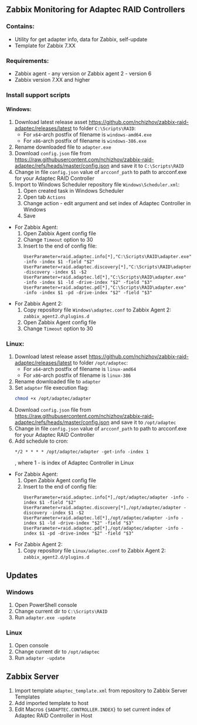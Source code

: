 ## Zabbix Monitoring for Adaptec RAID Controllers

### Contains:
- Utility for get adapter info, data for Zabbix, self-update 
- Template for Zabbix 7.XX

### Requirements:
- Zabbix agent - any version or Zabbix agent 2 - version 6
- Zabbix version 7.XX and higher

### Install support scripts
#### Windows:
1. Download latest release asset https://github.com/nchizhov/zabbix-raid-adaptec/releases/latest to folder ```C:\Scripts\RAID```:
   - For ```x64```-arch postfix of filename is ```windows-amd64.exe```
   - For ```x86```-arch postfix of filename is ```windows-386.exe```
2. Rename downloaded file to ```adapter.exe```  
3. Download ```config.json``` file from https://raw.githubusercontent.com/nchizhov/zabbix-raid-adaptec/refs/heads/master/config.json and save it to ```C:\Scripts\RAID```
4. Change in file ```config.json``` value of ```arcconf_path``` to path to arcconf.exe for your Adaptec RAID Controller 
5. Import to Windows Scheduler repository file ```Windows\Scheduler.xml```:
   1. Open created task in Windows Scheduler
   2. Open tab ```Actions```
   3. Change action - edit argument and set index of Adaptec Controller in Windows
   4. Save 
- For Zabbix Agent:
  1. Open Zabbix Agent config file
  2. Change ```Timeout``` option to 30
  3. Insert to the end of config file:
     ```
     UserParameter=raid.adaptec.info[*],"C:\Scripts\RAID\adapter.exe" -info -index $1 -field "$2"
     UserParameter=raid.adaptec.discovery[*],"C:\Scripts\RAID\adapter.exe" -discovery -index $1 -$2
     UserParameter=raid.adaptec.ld[*],"C:\Scripts\RAID\adapter.exe" -info -index $1 -ld -drive-index "$2" -field "$3"
     UserParameter=raid.adaptec.pd[*],"C:\Scripts\RAID\adapter.exe" -info -index $1 -pd -drive-index "$2" -field "$3"
     ``` 
- For Zabbix Agent 2:
  1. Copy repository file ```Windows\adaptec.conf``` to Zabbix Agent 2: ```zabbix_agent2.d\plugins.d```
  2. Open Zabbix Agent config file
  3. Change ```Timeout``` option to 30

### Linux:
1. Download latest release asset https://github.com/nchizhov/zabbix-raid-adaptec/releases/latest to folder ```/opt/adaptec```:
    - For ```x64```-arch postfix of filename is ```linux-amd64```
    - For ```x86```-arch postfix of filename is ```linux-386```
2. Rename downloaded file to ```adapter```
3. Set ```adapter``` file execution flag:
   ```bash
   chmod +x /opt/adaptec/adapter 
   ```
4. Download ```config.json``` file from https://raw.githubusercontent.com/nchizhov/zabbix-raid-adaptec/refs/heads/master/config.json and save it to ```/opt/adaptec```
5. Change in file ```config.json``` value of ```arcconf_path``` to path to arcconf.exe for your Adaptec RAID Controller
6. Add schedule to cron:
   ```
   */2 * * * * /opt/adaptec/adapter -get-info -index 1
   ```
   , where 1 - is index of Adaptec Controller in Linux
- For Zabbix Agent:
  1. Open Zabbix Agent config file
  2. Insert to the end of config file:
     ```
     UserParameter=raid.adaptec.info[*],/opt/adaptec/adapter -info -index $1 -field "$2"
     UserParameter=raid.adaptec.discovery[*],/opt/adaptec/adapter -discovery -index $1 -$2
     UserParameter=raid.adaptec.ld[*],/opt/adaptec/adapter -info -index $1 -ld -drive-index "$2" -field "$3"
     UserParameter=raid.adaptec.pd[*],/opt/adaptec/adapter -info -index $1 -pd -drive-index "$2" -field "$3"
     ```
- For Zabbix Agent 2:
  1. Copy repository file ```Linux/adaptec.conf``` to Zabbix Agent 2: ```zabbix_agent2.d/plugins.d```

## Updates
### Windows
1. Open PowerShell console
2. Change current dir to ```C:\Scripts\RAID```
3. Run ```adapter.exe -update```
### Linux
1. Open console
2. Change current dir to ```/opt/adaptec```
3. Run ```adapter -update```

## Zabbix Server
1. Import template ```adaptec_template.xml``` from repository to Zabbix Server Templates
2. Add imported template to host
3. Edit Macros ```{$ADAPTEC.CONTROLLER.INDEX}``` to set current index of Adaptec RAID Controller in Host 